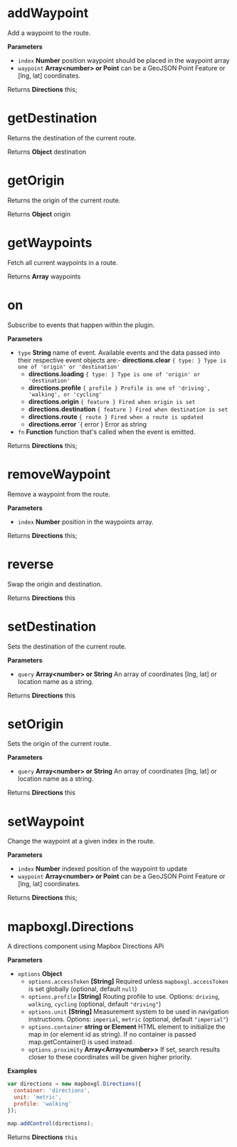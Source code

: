 # addWaypoint

Add a waypoint to the route.

**Parameters**

-   `index` **Number** position waypoint should be placed in the waypoint array
-   `waypoint` **Array&lt;number&gt; or Point** can be a GeoJSON Point Feature or [lng, lat] coordinates.

Returns **Directions** this;

# getDestination

Returns the destination of the current route.

Returns **Object** destination

# getOrigin

Returns the origin of the current route.

Returns **Object** origin

# getWaypoints

Fetch all current waypoints in a route.

Returns **Array** waypoints

# on

Subscribe to events that happen within the plugin.

**Parameters**

-   `type` **String** name of event. Available events and the data passed into their respective event objects are:-   **directions.clear** `{ type: } Type is one of 'origin' or 'destination'`
    -   **directions.loading** `{ type: } Type is one of 'origin' or 'destination'`
    -   **directions.profile** `{ profile } Profile is one of 'driving', 'walking', or 'cycling'`
    -   **directions.origin** `{ feature } Fired when origin is set`
    -   **directions.destination** `{ feature } Fired when destination is set`
    -   **directions.route** `{ route } Fired when a route is updated`
    -   **directions.error** `{ error } Error as string
-   `fn` **Function** function that's called when the event is emitted.

Returns **Directions** this;

# removeWaypoint

Remove a waypoint from the route.

**Parameters**

-   `index` **Number** position in the waypoints array.

Returns **Directions** this;

# reverse

Swap the origin and destination.

Returns **Directions** this

# setDestination

Sets the destination of the current route.

**Parameters**

-   `query` **Array&lt;number&gt; or String** An array of coordinates [lng, lat] or location name as a string.

Returns **Directions** this

# setOrigin

Sets the origin of the current route.

**Parameters**

-   `query` **Array&lt;number&gt; or String** An array of coordinates [lng, lat] or location name as a string.

Returns **Directions** this

# setWaypoint

Change the waypoint at a given index in the route.

**Parameters**

-   `index` **Number** indexed position of the waypoint to update
-   `waypoint` **Array&lt;number&gt; or Point** can be a GeoJSON Point Feature or [lng, lat] coordinates.

Returns **Directions** this;

# mapboxgl.Directions

A directions component using Mapbox Directions APi

**Parameters**

-   `options` **Object** 
    -   `options.accessToken` **[String]** Required unless `mapboxgl.accessToken` is set globally (optional, default `null`)
    -   `options.profile` **[String]** Routing profile to use. Options: `driving`, `walking`, `cycling` (optional, default `"driving"`)
    -   `options.unit` **[String]** Measurement system to be used in navigation instructions. Options: `imperial`, `metric` (optional, default `"imperial"`)
    -   `options.container` **string or Element** HTML element to initialize the map in (or element id as string). If no container is passed map.getContainer() is used instead.
    -   `options.proximity` **Array&lt;Array&lt;number&gt;&gt;** If set, search results closer to these coordinates will be given higher priority.

**Examples**

```javascript
var directions = new mapboxgl.Directions({
  container: 'directions',
  unit: 'metric',
  profile: 'walking'
});

map.addControl(directions);
```

Returns **Directions** `this`
